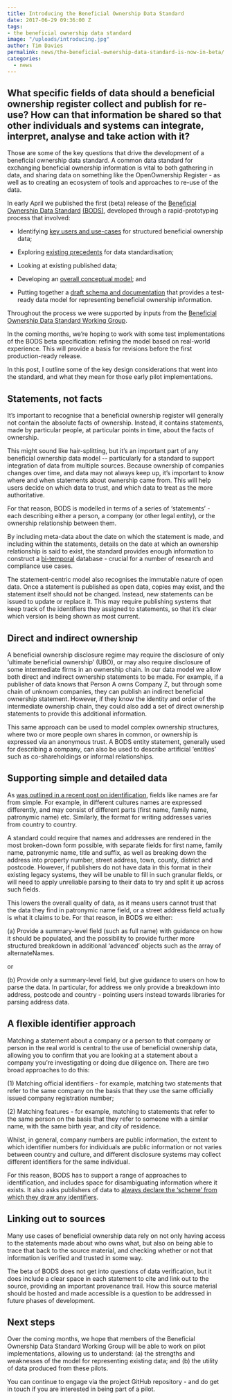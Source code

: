 ```yaml
---
title: Introducing the Beneficial Ownership Data Standard
date: 2017-06-29 09:36:00 Z
tags:
- the beneficial ownership data standard
image: "/uploads/introducing.jpg"
author: Tim Davies
permalink: news/the-beneficial-ownership-data-standard-is-now-in-beta/
categories:
  - news
---
```


## What specific fields of data should a beneficial ownership register collect and publish for re-use? How can that information be shared so that other individuals and systems can integrate, interpret, analyse and take action with it?

Those are some of the key questions that drive the development of a beneficial ownership data standard. A common data standard for exchanging beneficial ownership information is vital to both gathering in data, and sharing data on something like the OpenOwnership Register - as well as to creating an ecosystem of tools and approaches to re-use of the data.

In early April we published the first (beta) release of the [Beneficial Ownership Data Standard](http://beneficial-ownership-data-standard.readthedocs.io/en/master/) [(BODS)](http://beneficial-ownership-data-standard.readthedocs.io/en/master/), developed through a rapid-prototyping process that involved:

* Identifying [key users and use-cases](https://github.com/openownership/data-standard/issues/4) for structured beneficial ownership data;

* Exploring [existing precedents](https://github.com/openownership/data-standard/issues/3) for data standardisation;

* Looking at existing published data;

* Developing an [overall conceptual model](https://github.com/openownership/data-standard/issues/7); and

* Putting together a [draft schema and documentation](http://beneficial-ownership-data-standard.readthedocs.io/en/master/schema.html) that provides a test-ready data model for representing beneficial ownership information.

Throughout the process we were supported by inputs from the [Beneficial Ownership Data Standard Working Group](http://beneficial-ownership-data-standard.readthedocs.io/en/master/governance.html#membership-term-and-role).

In the coming months, we’re hoping to work with some test implementations of the BODS beta specification: refining the model based on real-world experience. This will provide a basis for revisions before the first production-ready release.

In this post, I outline some of the key design considerations that went into the standard, and what they mean for those early pilot implementations.

## Statements, not facts

It’s important to recognise that a beneficial ownership register will generally not contain the absolute facts of ownership. Instead, it contains statements, made by particular people, at particular points in time, about the facts of ownership.

This might sound like hair-splitting, but it’s an important part of any beneficial ownership data model -- particularly for a standard to support integration of data from multiple sources. Because ownership of companies changes over time, and data may not always keep up, it’s important to know where and when statements about ownership came from. This will help users decide on which data to trust, and which data to treat as the more authoritative.

For that reason, BODS is modelled in terms of a series of ‘statements’ - each describing either a person, a company (or other legal entity), or the ownership relationship between them.

By including meta-data about the date on which the statement is made, and including within the statements, details on the date at which an ownership relationship is said to exist, the standard provides enough information to construct a [bi-temporal](https://en.wikipedia.org/wiki/Bitemporal_Modeling) database - crucial for a number of research and compliance use cases.

The statement-centric model also recognises the immutable nature of open data. Once a statement is published as open data, copies may exist, and the statement itself should not be changed. Instead, new statements can be issued to update or replace it. This may require publishing systems that keep track of the identifiers they assigned to statements, so that it’s clear which version is being shown as most current.

## Direct and indirect ownership

A beneficial ownership disclosure regime may require the disclosure of only ‘ultimate beneficial ownership’ (UBO), or may also require disclosure of some intermediate firms in an ownership chain. In our data model we allow both direct and indirect ownership statements to be made. For example, if a publisher of data knows that Person A owns Company Z, but through some chain of unknown companies, they can publish an indirect beneficial ownership statement. However, if they know the identity and order of the intermediate ownership chain, they could also add a set of direct ownership statements to provide this additional information.

This same approach can be used to model complex ownership structures, where two or more people own shares in common, or ownership is expressed via an anonymous trust. A BODS entity statement, generally used for describing a company, can also be used to describe artificial ‘entities’ such as co-shareholdings or informal relationships.

## Supporting simple and detailed data

As [was outlined in a recent post on identification](http://openownership.org/news/identity-and-identifiers-what-weve-learned/), fields like names are far from simple. For example, in different cultures names are expressed differently, and may consist of different parts (first name, family name, patronymic name) etc. Similarly, the format for writing addresses varies from country to country.

A standard could require that names and addresses are rendered in the most broken-down form possible, with separate fields for first name, family name, patronymic name, title and suffix, as well as breaking down the address into property number, street address, town, county, district and postcode. However, if publishers do not have data in this format in their existing legacy systems, they will be unable to fill in such granular fields, or will need to apply unreliable parsing to their data to try and split it up across such fields.

This lowers the overall quality of data, as it means users cannot trust that the data they find in patronymic name field, or a street address field actually is what it claims to be. For that reason, in BODS we either:

\(a) Provide a summary-level field (such as full name) with guidance on how it should be populated, and the possibility to provide further more structured breakdown in additional ‘advanced’ objects such as the array of alternateNames.

or

\(b) Provide only a summary-level field, but give guidance to users on how to parse the data. In particular, for address we only provide a breakdown into address, postcode and country - pointing users instead towards libraries for parsing address data.

## A flexible identifier approach

Matching a statement about a company or a person to that company or person in the real world is central to the use of beneficial ownership data, allowing you to confirm that you are looking at a statement about a company you’re investigating or doing due diligence on. There are two broad approaches to do this:

\(1) Matching official identifiers - for example, matching two statements that refer to the same company on the basis that they use the same officially issued company registration number;

\(2) Matching features - for example, matching to statements that refer to the same person on the basis that they refer to someone with a similar name, with the same birth year, and city of residence.

Whilst, in general, company numbers are public information, the extent to which identifier numbers for individuals are public information or not varies between country and culture, and different disclosure systems may collect different identifiers for the same individual.

For this reason, BODS has to support a range of approaches to identification, and includes space for disambiguating information where it exists. It also asks publishers of data to [always declare the ‘scheme’ from which they draw any identifiers](http://beneficial-ownership-data-standard.readthedocs.io/en/latest/schema.html#identifier).

## Linking out to sources

Many use cases of beneficial ownership data rely on not only having access to the statements made about who owns what, but also on being able to trace that back to the source material, and checking whether or not that information is verified and trusted in some way.

The beta of BODS does not get into questions of data verification, but it does include a clear space in each statement to cite and link out to the source, providing an important provenance trail. How this source material should be hosted and made accessible is a question to be addressed in future phases of development.

## Next steps

Over the coming months, we hope that members of the Beneficial Ownership Data Standard Working Group will be able to work on pilot implementations, allowing us to understand: (a) the strengths and weaknesses of the model for representing existing data; and (b) the utility of data produced from these pilots.

You can continue to engage via the project GitHub repository - and do get in touch if you are interested in being part of a pilot.
